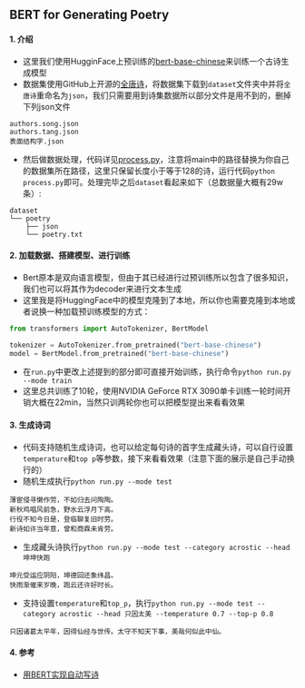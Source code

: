 ## BERT for Generating Poetry

#### 1. 介绍
- 这里我们使用HugginFace上预训练的[bert-base-chinese](https://huggingface.co/bert-base-chinese)来训练一个古诗生成模型
- 数据集使用GitHub上开源的[全唐诗](https://github.com/chinese-poetry/chinese-poetry/tree/master/%E5%85%A8%E5%94%90%E8%AF%97)，将数据集下载到`dataset`文件夹中并将`全唐诗`重命名为`json`，我们只需要用到诗集数据所以部分文件是用不到的，删掉下列json文件
```text
authors.song.json
authors.tang.json
表面结构字.json
```
- 然后做数据处理，代码详见[process.py](process.py)，注意将main中的路径替换为你自己的数据集所在路径，这里只保留长度小于等于128的诗，运行代码`python process.py`即可。处理完毕之后`dataset`看起来如下（总数据量大概有29w条）:
```text
dataset
└── poetry
    ├── json
    └── poetry.txt
```

#### 2. 加载数据、搭建模型、进行训练
- Bert原本是双向语言模型，但由于其已经进行过预训练所以包含了很多知识，我们也可以将其作为decoder来进行文本生成
- 这里我是将HuggingFace中的模型克隆到了本地，所以你也需要克隆到本地或者说换一种加载预训练模型的方式：
```python
from transformers import AutoTokenizer, BertModel

tokenizer = AutoTokenizer.from_pretrained("bert-base-chinese")
model = BertModel.from_pretrained("bert-base-chinese")
```
- 在`run.py`中更改上述提到的部分即可直接开始训练，执行命令`python run.py --mode train`
- 这里总共训练了10轮，使用NVIDIA GeForce RTX 3090单卡训练一轮时间开销大概在22min，当然只训两轮你也可以把模型提出来看看效果

#### 3. 生成诗词
- 代码支持随机生成诗词，也可以给定每句诗的首字生成藏头诗，可以自行设置`temperature`和`top p`等参数，接下来看看效果（注意下面的展示是自己手动换行的）
- 随机生成执行`python run.py --mode test`
```text
薄宦侵寻懒作劳，不如归去问陶陶。
新秋鸡唱风前急，野水云浮月下高。
行役不知今日是，登临聊复旧时劳。
新诗如许当年意，曾和商霖未肯劳。
```
- 生成藏头诗执行`python run.py --mode test --category acrostic --head 坤坤快跑`
```text
坤元受运应阴阳，坤德回还象纬昌。
快雨渐催来岁晚，跑云还许好时长。
```
- 支持设置`temperature`和`top_p`，执行`python run.py --mode test --category acrostic --head 只因太美 --temperature 0.7 --top-p 0.8`
```text
只因诸葛太平年，因得仙经与世传。太守不知天下事，美哉何似此中仙。
```

#### 4. 参考
- [用BERT实现自动写诗](https://aistudio.baidu.com/aistudio/projectdetail/1689372)
